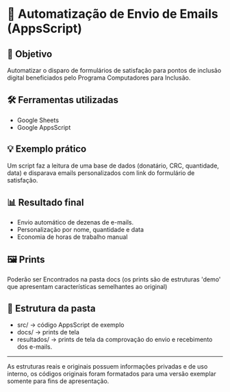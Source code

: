 # 📧 Automatização de Envio de Emails (AppsScript)

## 📌 Objetivo
Automatizar o disparo de formulários de satisfação para pontos de inclusão digital beneficiados pelo Programa Computadores para Inclusão.

## 🛠 Ferramentas utilizadas
- Google Sheets
- Google AppsScript

## 💡 Exemplo prático
Um script faz a leitura de uma base de dados (donatário, CRC, quantidade, data) e disparava emails personalizados com link do formulário de satisfação.

## 📊 Resultado final
- Envio automático de dezenas de e-mails.
- Personalização por nome, quantidade e data
- Economia de horas de trabalho manual

## 🖼 Prints
Poderão ser Encontrados na pasta docs (os prints são de estruturas 'demo' que apresentam características semelhantes ao original)

## 📂 Estrutura da pasta
- src/ → código AppsScript de exemplo
- docs/ → prints de tela
- resultados/ → prints de tela da comprovação do envio e recebimento dos e-mails.


---

As estruturas reais e originais possuem informações privadas e de uso interno, os códigos originais foram formatados para uma versão exemplar somente para fins de apresentação.
